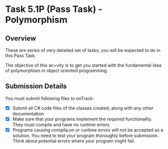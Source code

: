 # Task 5.1P (Pass Task) - Polymorphism

## Overview
These are series of very detailed set of tasks, you will be expected to do in this Pass Task. 

The objective of this ac=vity is to get you started with the fundamental idea of polymorphism in object oriented programming. 

## Submission Details
You must submit following files to onTrack:
- [x] Submit all C# code files of the classes created, along with any other documentation
- [x] Make sure that your programs implement the required functionality. They must compile and have no runtime errors
- [x] Programs causing compila;on or runtime errors will not be accepted as a solution. You need to test your program thoroughly before submission. Think about potential errors where your program might fail.
